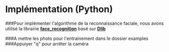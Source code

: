 # Implémentation (**Python**)
###Pour implémenter l'algorithme de la reconnaissance faciale, nous avons utilisé la librairie **[face_recognition](https://github.com/ageitgey/face_recognition)** basé sur **[Dlib](http://dlib.net/)**

###A mettre les photo pour l'entrainement dans le dossier examples
###Appuiyer "q" pour arrêter la caméra
